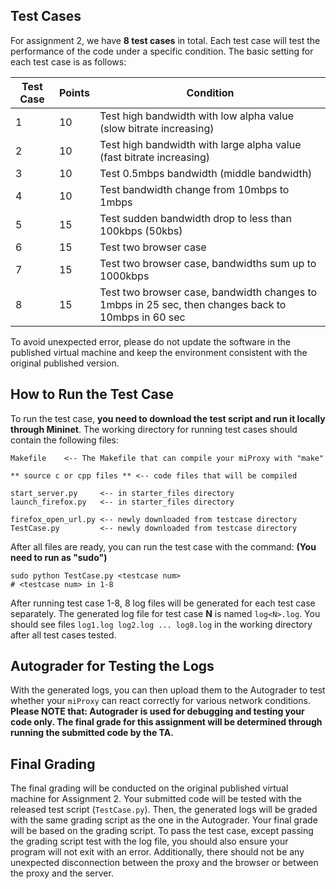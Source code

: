 ## Test Cases 

For assignment 2, we have **8 test cases** in total. Each test case will test the performance of the code under a specific condition. The basic setting for each test case is as follows:

| Test Case | Points | Condition                                                    |
| --------- | ------ | ------------------------------------------------------------ |
| 1         | 10     | Test high bandwidth with low alpha value (slow bitrate increasing) |
| 2         | 10     | Test high bandwidth with large alpha value (fast bitrate increasing) |
| 3         | 10     | Test 0.5mbps bandwidth (middle bandwidth)                    |
| 4         | 10     | Test bandwidth change from 10mbps to 1mbps                   |
| 5         | 15     | Test sudden bandwidth drop to less than 100kbps (50kbs)      |
| 6         | 15     | Test two browser case                                        |
| 7         | 15     | Test two browser case, bandwidths sum up to 1000kbps         |
| 8         | 15     | Test two browser case, bandwidth changes to 1mbps in 25 sec, then changes back to 10mbps in 60 sec |

 To avoid unexpected error, please do not update the software in the published virtual machine and keep the environment consistent with the original published version.

## How to Run the Test Case

To run the test case, **you need to download the test script and run it locally through Mininet**. The working directory for running test cases should contain the following files:

```
Makefile 	<-- The Makefile that can compile your miProxy with "make"

** source c or cpp files ** <-- code files that will be compiled

start_server.py	 	<-- in starter_files directory
launch_firefox.py 	<-- in starter_files directory

firefox_open_url.py	<-- newly downloaded from testcase directory
TestCase.py 		<-- newly downloaded from testcase directory
```

After all files are ready, you can run the test case with the command: **(You need to run as "sudo")**

```
sudo python TestCase.py <testcase num> 
# <testcase num> in 1-8
```

After running test case 1-8, 8 log files will be generated for each test case separately. The generated log file for test case **N** is named `log<N>.log`. You should see files `log1.log log2.log ... log8.log` in the working directory after all test cases tested. 

## Autograder for Testing the Logs

With the generated logs, you can then upload them to the Autograder to test whether your `miProxy` can react correctly for various network conditions. **Please NOTE that: Autograder is used for debugging and testing your code only. The final grade for this assignment will be determined through running the submitted code by the TA.**

## Final Grading

The final grading will be conducted on the original published virtual machine for Assignment 2. Your submitted code will be tested with the released test script (`TestCase.py`). Then, the generated logs will be graded with the same grading script as the one in the Autograder. Your final grade will be based on the grading script. To pass the test case, except passing the grading script test with the log file, you should also ensure your program will not exit with an error. Additionally, there should not be any unexpected disconnection between the proxy and the browser or between the proxy and the server.  



 